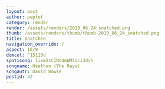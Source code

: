 ```yaml
---
layout: post
author: pepfof
category: render
render: /assets/renders/2019_06_24_snatched.png
thumb: /assets/renders/thumb/thumb-2019_06_24_snatched.png
title: Snatched
navigation_override: /
aspect: 16/9
domcol: ^15110d
spotisong: 1ixm2zCINddmWMloci3dvh
songname: Heathen (The Rays)
songautr: David Bowie
postid: 42
---
```


<!--USER BEGIN 1-->

<!--USER END 1-->

<!--more-->
<!--USER BEGIN 2-->

<!--USER END 2-->

